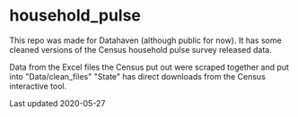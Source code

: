 # household_pulse

This repo was made for Datahaven (although public for now). It has some cleaned versions of the Census household pulse survey released data. 

Data from the Excel files the Census put out were scraped together and put into "Data/clean_files" 
"State" has direct downloads from the Census interactive tool. 

Last updated 2020-05-27

